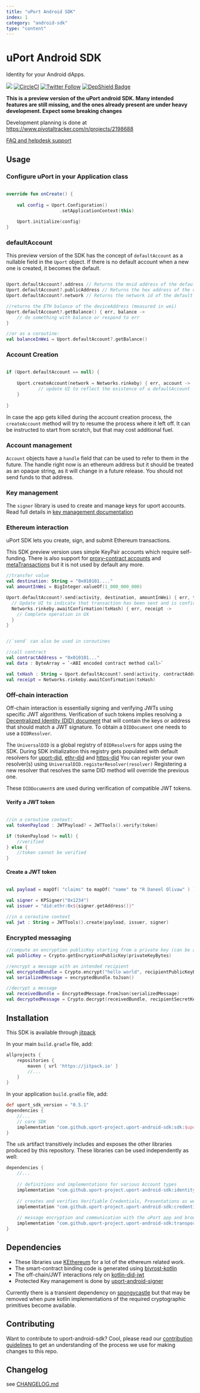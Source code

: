 ```yaml
---
title: "uPort Android SDK"
index: 1
category: "android-sdk"
type: "content"
---
```


# uPort Android SDK

Identity for your Android dApps.

[![](https://jitpack.io/v/uport-project/uport-android-sdk.svg)](https://jitpack.io/#uport-project/uport-android-sdk)
[![CircleCI](https://circleci.com/gh/uport-project/uport-android-sdk.svg?style=svg)](https://circleci.com/gh/uport-project/uport-android-sdk)
[![Twitter Follow](https://img.shields.io/twitter/follow/uport_me.svg?style=social&label=Follow)](https://twitter.com/uport_me)
[![DepShield Badge](https://depshield.sonatype.org/badges/owner/repository/depshield.svg)](https://depshield.github.io)

**This is a preview version of the uPort android SDK.
Many intended features are still missing, and the ones already present are under heavy development.
Expect some breaking changes**

Development planning is done at https://www.pivotaltracker.com/n/projects/2198688

[FAQ and helpdesk support](http://bit.ly/uPort_helpdesk)

## Usage


### Configure uPort in your Application class

```kotlin

override fun onCreate() {
    
    val config = Uport.Configuration()
                    .setApplicationContext(this)
    
    Uport.initialize(config)
}

```

### defaultAccount

This preview version of the SDK has the concept of `defaultAccount` as a nullable field in the
`Uport` object.
If there is no default account when a new one is created, it becomes the default.

```kotlin

Uport.defaultAccount?.address // Returns the mnid address of the default account
Uport.defaultAccount?.publicAddress // Returns the hex address of the default account
Uport.defaultAccount?.network // Returns the network id of the default account

//returns the ETH balance of the deviceAddress (measured in wei)
Uport.defaultAccount?.getBalance() { err, balance ->
    // do something with balance or respond to err
}

//or as a coroutine:
val balanceInWei = Uport.defaultAccount?.getBalance()

```

### Account Creation

```kotlin

if (Uport.defaultAccount == null) {
    
    Uport.createAccount(network = Networks.rinkeby) { err, account ->
            // update UI to reflect the existence of a defaultAccount
    }
    
}
```

In case the app gets killed during the account creation process, the `createAccount` method will
try to resume the process where it left off. It can be instructed to start from scratch, but that
may cost additional fuel.

### Account management

`Account` objects have a `handle` field that can be used to refer to them in the future.
The handle right now is an ethereum address but it should be treated as an opaque string,
as it will change in a future release. You should not send funds to that address.

### Key management

The `signer` library is used to create and manage keys for uport accounts.
Read full details in [key management documentation](./docs/overview/key_management.md)

### Ethereum interaction

uPort SDK lets you create, sign, and submit Ethereum transactions.

This SDK preview version uses simple KeyPair accounts which require self-funding.
There is also support for [proxy-contract accounts](https://github.com/uport-project/uport-identity)
 and [metaTransactions](https://medium.com/uport/making-uport-smart-contracts-smarter-part-3-fixing-user-experience-with-meta-transactions-105209ed43e0)
 but it is not used by default any more.


```kotlin
//transfer value
val destination: String = "0x010101...."
val amountInWei = BigInteger.valueOf(1_000_000_000)

Uport.defaultAccount?.send(activity, destination, amountInWei) { err, txHash ->
  // Update UI to indicate that transaction has been sent and is confirming
  Networks.rinkeby.awaitConfirmation(txHash) { err, receipt ->
    // Complete operation in UX
  }
}


//`send` can also be used in coroutines

//call contract
val contractAddress = "0x010101..."
val data : ByteArray = `<ABI encoded contract method call>`

val txHash : String = Uport.defaultAccount?.send(activity, contractAddress, data)
val receipt = Networks.rinkeby.awaitConfirmation(txHash)

```

### Off-chain interaction

Off-chain interaction is essentially signing and verifying JWTs using specific JWT algorithms.
Verification of such tokens implies resolving a 
[Decentralized Identity (DID) document](https://github.com/uport-project/specs/blob/develop/pki/diddocument.md)
that will contain the keys or address that should match a JWT signature.
To obtain a `DIDDocument` one needs to use a `DIDResolver`.


The `UniversalDID` is a global registry of `DIDResolver`s for apps using the SDK.
During SDK initialization this registry gets populated with default resolvers for
[uport-did](https://github.com/uport-project/uport-did-resolver),
[ethr-did](https://github.com/uport-project/ethr-did-resolver)
and [https-did](https://github.com/uport-project/https-did-resolver)
You can register your own resolver(s) using `UniversalDID.registerResolver(resolver)`
Registering a new resolver that resolves the same DID method will override the previous one.

These `DIDDocument`s are used during verification of compatible JWT tokens.

#### Verify a JWT token

```kotlin

//in a coroutine context:
val tokenPayload : JWTPayload? = JWTTools().verify(token)

if (tokenPayload != null) {
    //verified
} else {
    //token cannot be verified
}

```


#### Create a JWT token

```kotlin

val payload = mapOf( "claims" to mapOf( "name" to "R Daneel Olivaw" ) )

val signer = KPSigner("0x1234")
val issuer = "did:ethr:0x${signer.getAddress()}"

//in a coroutine context
val jwt : String = JWTTools().create(payload, issuer, signer)

```

### Encrypted messaging

```kotlin
//compute an encryption publicKey starting from a private key (can be an ethereum private key) 
val publicKey = Crypto.getEncryptionPublicKey(privateKeyBytes)

//encrypt a message with an intended recipient
val encryptedBundle = Crypto.encrypt("hello world", recipientPublicKeyBase64)
val serializedMessage = encryptedBundle.toJson()

//decrypt a message
val receivedBundle = EncryptedMessage.fromJson(serializedMessage)
val decryptedMessage = Crypto.decrypt(receivedBundle, recipientSecretKey)
```

## Installation

This SDK is available through [jitpack](https://jitpack.io/)

In your main `build.gradle` file, add:

```groovy
allprojects {
    repositories {
        maven { url 'https://jitpack.io' }
        //...
    }
}
```

In your application `build.gradle` file, add:

```groovy
def uport_sdk_version = "0.5.1"
dependencies {
    //...
    // core SDK
    implementation "com.github.uport-project.uport-android-sdk:sdk:$uport_sdk_version"
}
```

The `sdk` artifact transitively includes and exposes the other libraries produced by this repository.
These libraries can be used independently as well:

```groovy
dependencies {
    //...
    
    // definitions and implementations for various Account types
    implementation "com.github.uport-project.uport-android-sdk:identity:$uport_sdk_version"
    
    // creates and verifies Verifiable Credentials, Presentations as well as several uport-specific JWT types
    implementation "com.github.uport-project.uport-android-sdk:credentials:$uport_sdk_version"
    
    // message encryption and communication with the uPort app and browser dApps through deep-links
    implementation "com.github.uport-project.uport-android-sdk:transport:$uport_sdk_version"
}
```

## Dependencies

* These libraries use [KEthereum](https://github.com/komputing/KEthereum) for a lot of the ethereum related work.
* The smart-contract binding code is generated using [bivrost-kotlin](https://github.com/gnosis/bivrost-kotlin)
* The off-chain/JWT interactions rely on [kotlin-did-jwt](https://github.com/uport-project/kotlin-did-jwt)
* Protected Key management is done by [uport-android-signer](https://github.com/uport-project/uport-android-signer) 


Currently there is a transient dependency on [spongycastle](https://rtyley.github.io/spongycastle/)
but that may be removed when pure kotlin implementations of the required cryptographic
primitives become available. 


## Contributing
Want to contribute to uport-android-sdk? Cool, please read our
[contribution guidelines](./docs/guides/CONTRIBUTING.md) to get an understanding of the process
we use for making changes to this repo.


## Changelog

see [CHANGELOG.md](./CHANGELOG.md)

